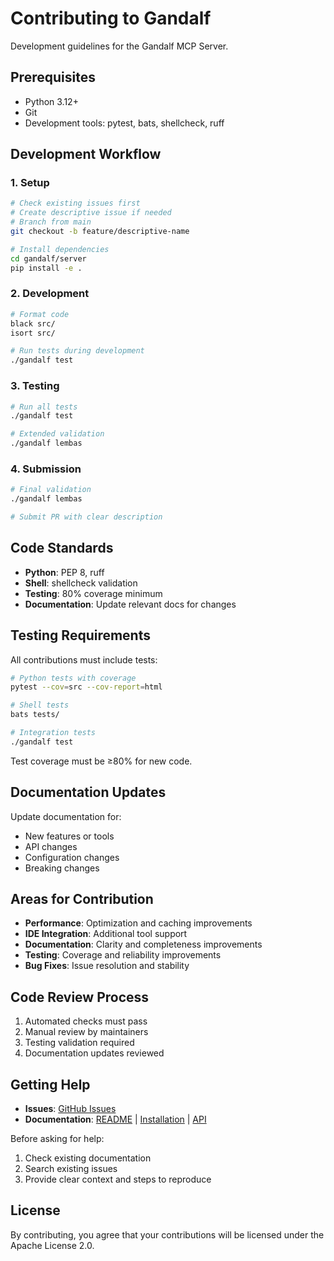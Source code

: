 # Contributing to Gandalf

Development guidelines for the Gandalf MCP Server.

## Prerequisites

- Python 3.12+
- Git
- Development tools: pytest, bats, shellcheck, ruff

## Development Workflow

### 1. Setup

```bash
# Check existing issues first
# Create descriptive issue if needed
# Branch from main
git checkout -b feature/descriptive-name

# Install dependencies
cd gandalf/server
pip install -e .
```

### 2. Development

```bash
# Format code
black src/
isort src/

# Run tests during development
./gandalf test
```

### 3. Testing

```bash
# Run all tests
./gandalf test

# Extended validation
./gandalf lembas
```

### 4. Submission

```bash
# Final validation
./gandalf lembas

# Submit PR with clear description
```

## Code Standards

- **Python**: PEP 8, ruff
- **Shell**: shellcheck validation
- **Testing**: 80% coverage minimum
- **Documentation**: Update relevant docs for changes

## Testing Requirements

All contributions must include tests:

```bash
# Python tests with coverage
pytest --cov=src --cov-report=html

# Shell tests
bats tests/

# Integration tests
./gandalf test
```

Test coverage must be ≥80% for new code.

## Documentation Updates

Update documentation for:

- New features or tools
- API changes
- Configuration changes
- Breaking changes

## Areas for Contribution

- **Performance**: Optimization and caching improvements
- **IDE Integration**: Additional tool support
- **Documentation**: Clarity and completeness improvements
- **Testing**: Coverage and reliability improvements
- **Bug Fixes**: Issue resolution and stability

## Code Review Process

1. Automated checks must pass
2. Manual review by maintainers
3. Testing validation required
4. Documentation updates reviewed

## Getting Help

- **Issues**: [GitHub Issues](https://github.com/bluekornchips/gandalf/issues)
- **Documentation**: [README](../README.md) | [Installation](INSTALLATION.md) | [API](API.md)

Before asking for help:

1. Check existing documentation
2. Search existing issues
3. Provide clear context and steps to reproduce

## License

By contributing, you agree that your contributions will be licensed under the Apache License 2.0.
